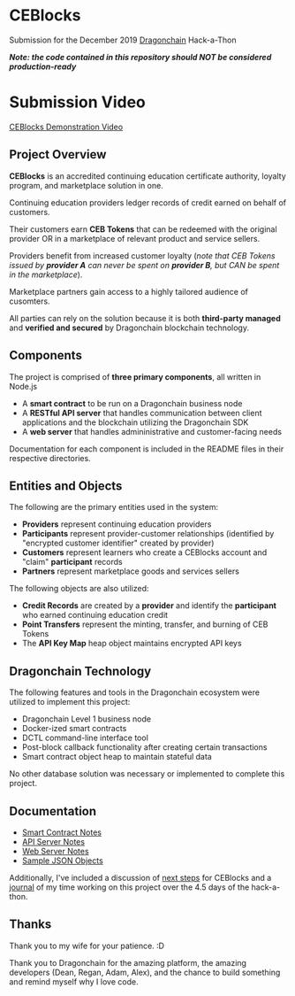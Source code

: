 # CEBlocks

Submission for the December 2019 [Dragonchain](https://www.dragonchain.com) Hack-a-Thon

***Note: the code contained in this repository should NOT be considered production-ready***

# Submission Video

[CEBlocks Demonstration Video](https://www.youtube.com/watch)

## Project Overview

**CEBlocks** is an accredited continuing education certificate authority, loyalty program, and marketplace solution in one.

Continuing education providers ledger records of credit earned on behalf of customers.

Their customers earn **CEB Tokens** that can be redeemed with the original provider OR in a marketplace of relevant product and service sellers.

Providers benefit from increased customer loyalty (*note that CEB Tokens issued by **provider A** can never be spent on **provider B**, but CAN be spent in the marketplace*).

Marketplace partners gain access to a highly tailored audience of cusomters.

All parties can rely on the solution because it is both **third-party managed** and **verified and secured** by Dragonchain blockchain technology.

## Components

The project is comprised of **three primary components**, all written in Node.js

- A **smart contract** to be run on a Dragonchain business node
- A **RESTful API server** that handles communication between client applications and the blockchain utilizing the Dragonchain SDK
- A **web server** that handles admininistrative and customer-facing needs

Documentation for each component is included in the README files in their respective directories.

## Entities and Objects

The following are the primary entities used in the system:

- **Providers** represent continuing education providers
- **Participants** represent provider-customer relationships (identified by "encrypted customer identifier" created by provider)
- **Customers** represent learners who create a CEBlocks account and "claim" **participant** records
- **Partners** represent marketplace goods and services sellers

The following objects are also utilized:
- **Credit Records** are created by a **provider** and identify the **participant** who earned continuing education credit
- **Point Transfers** represent the minting, transfer, and burning of CEB Tokens
- The **API Key Map** heap object maintains encrypted API keys

## Dragonchain Technology

The following features and tools in the Dragonchain ecosystem were utilized to implement this project:

- Dragonchain Level 1 business node
- Docker-ized smart contracts
- DCTL command-line interface tool
- Post-block callback functionality after creating certain transactions
- Smart contract object heap to maintain stateful data

No other database solution was necessary or implemented to complete this project.


## Documentation

- [Smart Contract Notes](/smart-contract/README.md)
- [API Server Notes](/api/README.md)
- [Web Server Notes](/web/README.md)
- [Sample JSON Objects](/docs/sampleObjects.md)

Additionally, I've included a discussion of [next steps](/docs/nextSteps.md) for CEBlocks and a [journal](/docs/journal.md) of my time working on this project over the 4.5 days of the hack-a-thon.

## Thanks

Thank you to my wife for your patience. :D

Thank you to Dragonchain for the amazing platform, the amazing developers (Dean, Regan, Adam, Alex), and the chance to build something and remind myself why I love code.

